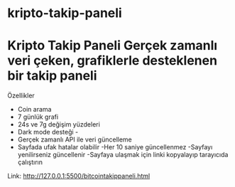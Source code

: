 # kripto-takip-paneli
# Kripto Takip Paneli  Gerçek zamanlı veri çeken, grafiklerle desteklenen bir takip paneli
Özellikler 
- Coin arama
- 7 günlük grafi
 - 24s ve 7g değişim yüzdeleri 
- Dark mode desteği -
- Gerçek zamanlı API ile veri güncelleme
- Sayfada ufak hatalar olabilir
-Her 10 saniye güncellenmez
-Sayfayı yenilirseniz güncellenir
-Sayfaya ulaşmak için linki kopyalayıp tarayıcıda çalıştırın

Link: http://127.0.0.1:5500/bitcointakippaneli.html
